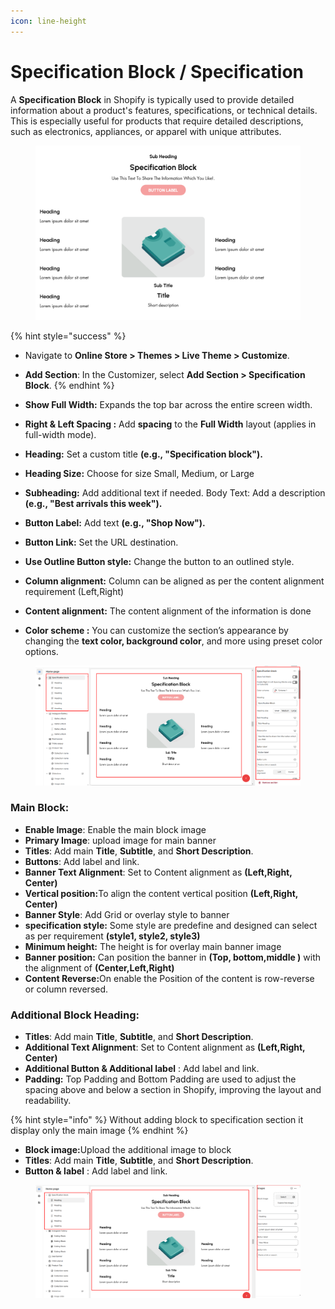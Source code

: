 ```yaml
---
icon: line-height
---
```


# Specification Block / Specification

A **Specification Block** in Shopify is typically used to provide detailed information about a product's features, specifications, or technical details. This is especially useful for products that require detailed descriptions, such as electronics, appliances, or apparel with unique attributes.

<figure><img src="../.gitbook/assets/spec.png" alt=""><figcaption></figcaption></figure>

{% hint style="success" %}
* Navigate to **Online Store > Themes > Live Theme > Customize**.
* **Add Section**: In the Customizer, select **Add Section > Specification Block**.
{% endhint %}

* **Show Full Width:** Expands the top bar across the entire screen width.
* &#x20;**Right & Left Spacing :** Add **spacing** to the **Full Width** layout (applies  in full-width mode).
* **Heading:** Set a custom title **(e.g., "Specification block").**
* &#x20;**Heading Size:** Choose for size Small, Medium, or Large&#x20;
* **Subheading:** Add additional text if needed. Body Text: Add a description **(e.g., "Best arrivals this week").**&#x20;
* **Button Label:** Add text **(e.g., "Shop Now").**&#x20;
* **Button Link:** Set the URL destination.&#x20;
* &#x20;**Use Outline Button style:** Change the button to an outlined style.&#x20;
* **Column alignment:** Column can be aligned as per the content alignment requirement (Left,Right)
* **Content alignment:** The content alignment of the information is done
* **Color scheme :** You can customize the section’s appearance by changing the **text color, background color**, and more using preset color options.

<figure><img src="../.gitbook/assets/spec2.png" alt=""><figcaption></figcaption></figure>

### **Main Block:**

* **Enable Image**: Enable the main block image
* **Primary Image**:  upload image for main banner
* **Titles**: Add main **Title**, **Subtitle**, and **Short Description**.
* **Buttons**: Add label and link.
* **Banner Text Alignment**: Set to Content alignment as **(Left,Right, Center)**
* **Vertical position:**&#x54;o align the content vertical position **(Left,Right, Center)**
* **Banner Style**: Add Grid or overlay style to banner
* **specification style:** Some style are predefine and designed can select as per requirement **(style1, style2, style3)**
* **Minimum height:** The height is for overlay main banner image
* **Banner position:** Can position the banner in **(Top, bottom,middle )** with the alignment of **(Center,Left,Right)**
* **Content Reverse:**&#x4F;n enable the Position of the content is row-reverse or column reversed.

### Additional Block Heading:

* **Titles**: Add main **Title**, **Subtitle**, and **Short Description**.
* **Additional Text Alignment**: Set to Content alignment as **(Left,Right, Center)**
* **Additional Button & Additional label** : Add label and link.
* **Padding:** Top Padding and Bottom Padding are used to adjust the spacing above and below a section in Shopify, improving the layout and readability.

{% hint style="info" %}
Without adding block to specification section it display only the main image
{% endhint %}

* **Block image:**&#x55;pload the additional image to block
* **Titles**: Add main **Title**, **Subtitle**, and **Short Description**.
* **Button & label** : Add label and link.

<figure><img src="../.gitbook/assets/spec3.png" alt=""><figcaption></figcaption></figure>
